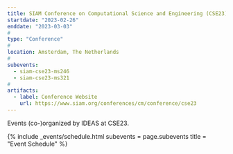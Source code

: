 ```yaml
---
title: SIAM Conference on Computational Science and Engineering (CSE23)
startdate: "2023-02-26"
enddate: "2023-03-03"
#
type: "Conference" 
#
location: Amsterdam, The Netherlands
#
subevents:
  - siam-cse23-ms246
  - siam-cse23-ms321
#
artifacts:
  - label: Conference Website
    url: https://www.siam.org/conferences/cm/conference/cse23
---
```


Events (co-)organized by IDEAS at CSE23.

{% include _events/schedule.html
   subevents = page.subevents
   title = "Event Schedule"
%}
